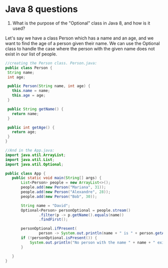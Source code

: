 # Java 8 questions

1. What is the purpose of the "Optional" class in Java 8, and how is it used?

Let's say we have a class Person which has a name and an age, and we want to find the age of a person given their name. We can use the Optional class to handle the case where the person with the given name does not exist in our list of people.

```java
//creating the Person class. Person.java:
public class Person {
 String name;
 int age;

 public Person(String name, int age) {
   this.name = name;
   this.age = age;
 }

 public String getName() {
   return name;
 }

 public int getAge() {
   return age;
 }
}

//And in the App.java:
import java.util.ArrayList;
import java.util.List;
import java.util.Optional;

public class App {
   public static void main(String[] args) {
       List<Person> people = new ArrayList<>();
       people.add(new Person("Mariana", 31));
       people.add(new Person("Alexandre", 28));
       people.add(new Person("Bob", 30));

       String name = "David";
       Optional<Person> personOptional = people.stream()
               .filter(p -> p.getName().equals(name))
               .findFirst();

       personOptional.ifPresent(
               person -> System.out.println(name + " is " + person.getAge() + " years old"));
       if (!personOptional.isPresent()) {
           System.out.println("No person with the name " + name + " exists");
       }

   }
}


```
